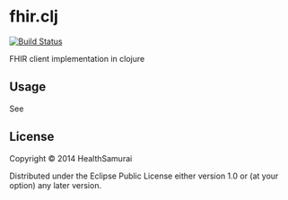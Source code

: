 # fhir.clj

[![Build Status](https://travis-ci.org/fhirbase/fhir.clj.svg)](https://travis-ci.org/fhirbase/fhir.clj)

FHIR client implementation in clojure

## Usage

See

## License

Copyright © 2014 HealthSamurai

Distributed under the Eclipse Public License either version 1.0 or (at
your option) any later version.
